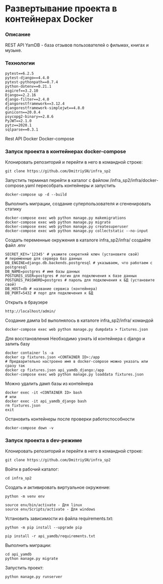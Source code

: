 # Развертывание проекта в контейнерах Docker

### Описание
REST API YamDB - база отзывов пользователей о фильмах, книгах и музыке.

### Технологии

```
pytest==6.2.5
pytest-django==4.4.0
pytest-pythonpath==0.7.4
python-dotenv==0.21.1
asgiref==3.2.10
Django==2.2.16
django-filter==2.4.0
djangorestframework==3.12.4
djangorestframework-simplejwt==4.8.0
gunicorn==20.0.4
psycopg2-binary==2.8.6
PyJWT==2.1.0
pytz==2020.1
sqlparse==0.3.1
```

Rest API
Docker
Docker-compose

### Запуск проекта в контейнерах docker-compose

Клонировать репозиторий и перейти в него в командной строке:

```
git clone https://github.com/DmitriySN/infra_sp2
```

Запустить терминал перейти в каталог с файлом /infra_sp2/infra/docker-compose.yaml
пересобрать контейнеры и запустить

```
docker-compose up -d --build
```

Выполнить миграции, создание суперпользователя и сгененировать статику

```
docker-compose exec web python manage.py makemigrations
docker-compose exec web python manage.py migrate
docker-compose exec web python manage.py createsuperuser
docker-compose exec web python manage.py collectstatic --no-input
```

Создать переменные окружения в каталоге infra_sp2/infra/ создайте файл .env

```
SECRET_KEY='12345' # укажите секретняй ключ (установите свой)
# переменные для сервера баз данных
DB_ENGINE=django.db.backends.postgresql # указываем, что работаем с postgresql
DB_NAME=postgres # имя базы данных
POSTGRES_USER=postgres # логин для подключения к базе данных
POSTGRES_PASSWORD=postgres # пароль для подключения к БД (установите свой)
DB_HOST=db # название сервиса (контейнера)
DB_PORT=5432 # порт для подключения к БД
```

Открыть в браузере

```
http://localhost/admin/
```

Создание дампа bd выполнялось в каталоге infra_sp2/infra/ командой

```
docker-compose exec web python manage.py dumpdata > fixtures.json
```

Для восстановления Необходимо узнать id контейнера с django и залить базу

```
docker container ls -a
docker cp fixtures.json <CONTAINER ID>:/app
# Предварительно настроено имя в docker-compose можно указать или сразу так
docker cp fixtures.json api_yamdb_django:/app
docker-compose exec web python manage.py loaddata fixtures.json

```

Можно удалить дамп базы из контейнера

```
docker exec -it <CONTAINER ID> bash
# или
docker exec -it api_yamdb_django bash
rm fixtures.json
exit
```

Остановить контейнеры после проверки работоспособности

```
docker-compose down -v
```

### Запуск проекта в dev-режиме

Клонировать репозиторий и перейти в него в командной строке:

```
git clone https://github.com/DmitriySN/infra_sp2
```

Войти в рабочий каталог:

```
cd infra_sp2
```

Cоздать и активировать виртуальное окружение:

```
python -m venv env
```

```
source env/bin/activate - Для linux
source env/Scripts/activate - Для windows
```

Установить зависимости из файла requirements.txt:

```
python -m pip install --upgrade pip
```

```
pip install -r api_yamdb/requirements.txt
```

Выполнить миграции:

```
cd api_yamdb
python manage.py migrate
```

Запустить проект:

```
python manage.py runserver
```
